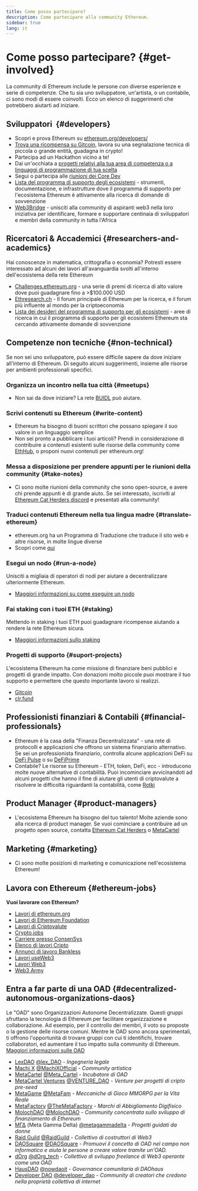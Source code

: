 ```yaml
---
title: Come posso partecipare?
description: Come partecipare alla community Ethereum.
sidebar: true
lang: it
---
```


# Come posso partecipare? {#get-involved}

La community di Ethereum include le persone con diverse esperienze e serie di competenze. Che tu sia uno sviluppatore, un'artista, o un contabile, ci sono modi di essere coinvolti. Ecco un elenco di suggerimenti che potrebbero aiutarti ad iniziare.

## Sviluppatori <Emoji text=":computer:" size={1} />‍ {#developers}

- Scopri e prova Ethereum su [ethereum.org/developers/](/developers/)
- [Trova una ricompensa su Gitcoin](https://gitcoin.co/), lavora su una segnalazione tecnica di piccola o grande entità, guadagna in crypto!
- Partecipa ad un Hackathon vicino a te!
- Dai un'occhiata a [progetti relativi alla tua area di competenza o a linguaggi di programmazione di tua scelta](/developers/docs/programming-languages/)
- Segui o partecipa alle [riunioni dei Core Dev](https://www.youtube.com/playlist?list=PLaM7G4Llrb7zfMXCZVEXEABT8OSnd4-7w)
- [Lista del programma di supporto degli ecosistemi](https://esp.ethereum.foundation/wishlist/) - strumenti, documentazione, e infrastrutture dove il programma di supporto per l'ecosistema Ethereum è attivamente alla ricerca di domande di sovvenzione
- [Web3Bridge](https://www.web3bridge.com/) - unisciti alla community di aspiranti web3 nella loro iniziativa per identificare, formare e supportare centinaia di sviluppatori e membri della community in tutta l'Africa

## Ricercatori & Accademici <Emoji text=":mag:" size={1} /> {#researchers-and-academics}

Hai conoscenze in matematica, crittografia o economia? Potresti essere interessato ad alcuni dei lavori all'avanguardia svolti all'interno dell'ecosistema della rete Ethereum

- [Challenges.ethereum.org](https://challenges.ethereum.org/) - una serie di premi di ricerca di alto valore dove puoi guadagnare fino a >$100.000 USD
- [Ethresearch.ch](https://ethresear.ch) - Il forum principale di Ethereum per la ricerca, e il forum più influente al mondo per la criptoeconomia
- [Lista dei desideri del programma di supporto per gli ecosistemi](https://esp.ethereum.foundation/wishlist/) - aree di ricerca in cui il programma di supporto per gli ecosistemi Ethereum sta cercando attivamente domande di sovvenzione

## Competenze non tecniche <Emoji text=":briefcase:" size={1} /> {#non-technical}

Se non sei uno sviluppatore, può essere difficile sapere da dove iniziare all’interno di Ethereum. Di seguito alcuni suggerimenti, insieme alle risorse per ambienti professionali specifici.

### Organizza un incontro nella tua città {#meetups}

- Non sai da dove iniziare? La rete [BUIDL](https://consensys.net/developers/buidlnetwork/) può aiutare.

### Scrivi contenuti su Ethereum {#write-content}

- Ethereum ha bisogno di buoni scrittori che possano spiegare il suo valore in un linguaggio semplice
- Non sei pronto a pubblicare i tuoi articoli? Prendi in considerazione di contribuire a contenuti esistenti sulle risorse della community come [EthHub](https://docs.ethhub.io/), o proponi nuovi contenuti per ethereum.org!

### Messa a disposizione per prendere appunti per le riunioni della community {#take-notes}

- Ci sono molte riunioni della community che sono open-source, e avere chi prende appunti è di grande aiuto. Se sei interessato, iscriviti al [Ethereum Cat Herders discord](https://discord.com/invite/Nz6rtfJ8Cu) e presentati alla community!

### Traduci contenuti Ethereum nella tua lingua madre {#translate-ethereum}

- ethereum.org ha un Programma di Traduzione che traduce il sito web e altre risorse, in molte lingue diverse
- Scopri come [qui](/contributing/translation-program)

### Esegui un nodo {#run-a-node}

Unisciti a migliaia di operatori di nodi per aiutare a decentralizzare ulteriormente Ethereum.

- [Maggiori informazioni su come eseguire un nodo](/developers/docs/nodes-and-clients/run-a-node/)

### Fai staking con i tuoi ETH {#staking}

Mettendo in staking i tuoi ETH puoi guadagnare ricompense aiutando a rendere la rete Ethereum sicura.

- [Maggiori informazioni sullo staking](/staking/)

### Progetti di supporto {#suport-projects}

L'ecosistema Ethereum ha come missione di finanziare beni pubblici e progetti di grande impatto. Con donazioni molto piccole puoi mostrare il tuo supporto e permettere che questo importante lavoro si realizzi.

- [Gitcoin](https://gitcoin.co/fund)
- [clr.fund](https://clr.fund/#/about)

## Professionisti finanziari & Contabili <Emoji text=":chart_with_upwards_trend:" size={1} /> {#financial-professionals}

- Ethereum è la casa della "Finanza Decentralizzata" - una rete di protocolli e applicazioni che offrono un sistema finanziario alternativo. Se sei un professionista finanziario, controlla alcune applicazioni DeFi su [DeFi Pulse](https://defipulse.com/) o su [DeFiPrime](https://defiprime.com)
- Contabile? Le risorse su Ethereum - ETH, token, DeFi, ecc - introducono molte nuove alternative di contabilità. Puoi incominciare avvicinandoti ad alcuni progetti che hanno il fine di aiutare gli utenti di criptovalute a risolvere le difficoltà riguardanti la contabilità, come [Rotki](https://rotki.com/)

## Product Manager <Emoji text=":fountain_pen:" size={1} /> {#product-managers}

- L'ecosistema Ethereum ha bisogno del tuo talento! Molte aziende sono alla ricerca di product manager. Se vuoi cominciare a contribuire ad un progetto open source, contatta [Ethereum Cat Herders](https://discord.com/invite/Nz6rtfJ8Cu) o [MetaCartel](https://www.metacartel.org/)

## Marketing <Emoji text=":megaphone:" size={1} /> {#marketing}

- Ci sono molte posizioni di marketing e comunicazione nell'ecosistema Ethereum!

## Lavora con Ethereum {#ethereum-jobs}

**Vuoi lavorare con Ethereum?**

- [Lavori di ethereum.org](/about/#open-jobs)
- [Lavori di Ethereum Foundation](https://ethereum.bamboohr.com/jobs/)
- [Lavori di Criptovalute](https://cryptocurrencyjobs.co/ethereum/)
- [Crypto.jobs](https://crypto.jobs/)
- [Carriere presso ConsenSys](https://consensys.net/careers/)
- [Elenco di lavori Cripto](https://cryptojobslist.com/ethereum-jobs)
- [Annunci di lavoro Bankless](https://pallet.xyz/list/bankless/jobs)
- [Lavori useWeb3](https://www.useweb3.xyz/jobs)
- [Lavori Web3](https://web3.career)
- [Web3 Army](https://web3army.xyz/)

## Entra a far parte di una OAD {#decentralized-autonomous-organizations-daos}

Le "OAD" sono Organizzazioni Autonome Decentralizzate. Questi gruppi sfruttano la tecnologia di Ethereum per facilitare organizzazione e collaborazione. Ad esempio, per il controllo dei membri, il voto su proposte o la gestione delle risorse comuni. Mentre le OAD sono ancora sperimentali, ti offrono l'opportunità di trovare gruppi con cui ti identifichi, trovare collaboratori, ed aumentare il tuo impatto sulla community di Ethereum. [Maggiori informazioni sulle OAD](/dao/)

- [LexDAO](https://lexdao.coop) [@lex_DAO](https://twitter.com/lex_DAO) - _Ingegneria legale_
- [Machi X](https://machix.com) [@MachiXOfficial](https://twitter.com/MachiXOfficial) - _Community artistica_
- [MetaCartel](https://metacartel.org) [@Meta_Cartel](https://twitter.com/Meta_Cartel) - _Incubatore di OAD_
- [MetaCartel Ventures](https://metacartel.xyz) [@VENTURE_DAO](https://twitter.com/VENTURE_DAO) - _Venture per progetti di cripto pre-seed_
- [MetaGame](https://metagame.wtf) [@MetaFam](https://twitter.com/MetaFam) - _Meccaniche di Gioco MMORPG per la Vita Reale_
- [MetaFactory](https://metafactory.ai) [@TheMetaFactory](https://twitter.com/TheMetaFactory) - _Marchi di Abbigliamento Digifisico_
- [MolochDAO](https://molochdao.com) [@MolochDAO](https://twitter.com/MolochDAO) - _Community concentrata sullo sviluppo di finanziamento di Ethereum_
- [ΜΓΔ](https://metagammadelta.com/) (Meta Gamma Delta) [@metagammadelta](https://twitter.com/metagammadelta) - _Progetti guidati da donne_
- [Raid Guild](https://raidguild.org) [@RaidGuild](https://twitter.com/RaidGuild) - _Collettivo di costruttori di Web3_
- [DAOSquare](https://www.daosquare.io) [@DAOSquare](https://twitter.com/DAOSquare) - _Promuovi il concetto di OAD nel campo non informatico e aiuta le persone a creare valore tramite un'OAD._
- [dOrg](https://dOrg.tech) [@dOrg_tech](https://twitter.com/dOrg_tech) - _Collettivo di sviluppo freelance di Web3 operante come una OAD_
- [HausDAO](https://daohaus.club) [@nowdaoit](https://twitter.com/nowdaoit) - _Governance comunitaria di DAOhaus_
- [Developer DAO](https://www.developerdao.com/) [@developer_dao](https://twitter.com/developer_dao) - _Community di creatori che credono nella proprietà collettiva di internet_
